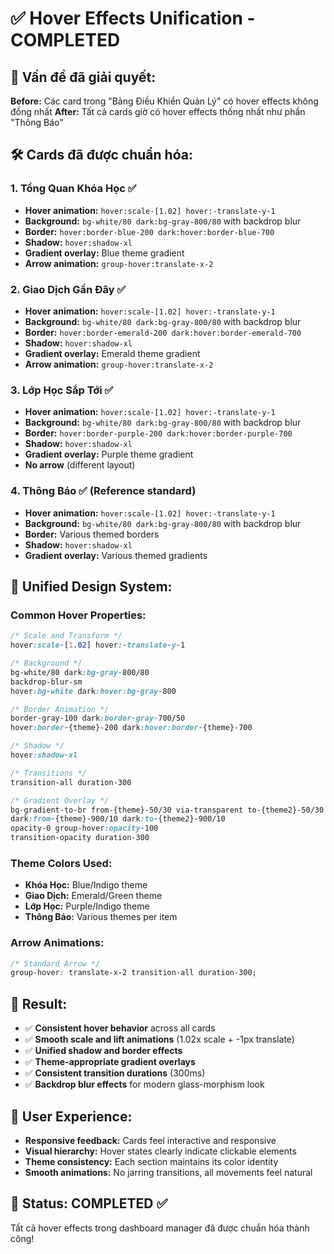 # ✅ Hover Effects Unification - COMPLETED

## 🎯 Vấn đề đã giải quyết:

**Before:** Các card trong "Bảng Điều Khiển Quản Lý" có hover effects không đồng nhất
**After:** Tất cả cards giờ có hover effects thống nhất như phần "Thông Báo"

## 🛠️ Cards đã được chuẩn hóa:

### 1. **Tổng Quan Khóa Học** ✅

- **Hover animation:** `hover:scale-[1.02] hover:-translate-y-1`
- **Background:** `bg-white/80 dark:bg-gray-800/80` with backdrop blur
- **Border:** `hover:border-blue-200 dark:hover:border-blue-700`
- **Shadow:** `hover:shadow-xl`
- **Gradient overlay:** Blue theme gradient
- **Arrow animation:** `group-hover:translate-x-2`

### 2. **Giao Dịch Gần Đây** ✅

- **Hover animation:** `hover:scale-[1.02] hover:-translate-y-1`
- **Background:** `bg-white/80 dark:bg-gray-800/80` with backdrop blur
- **Border:** `hover:border-emerald-200 dark:hover:border-emerald-700`
- **Shadow:** `hover:shadow-xl`
- **Gradient overlay:** Emerald theme gradient
- **Arrow animation:** `group-hover:translate-x-2`

### 3. **Lớp Học Sắp Tới** ✅

- **Hover animation:** `hover:scale-[1.02] hover:-translate-y-1`
- **Background:** `bg-white/80 dark:bg-gray-800/80` with backdrop blur
- **Border:** `hover:border-purple-200 dark:hover:border-purple-700`
- **Shadow:** `hover:shadow-xl`
- **Gradient overlay:** Purple theme gradient
- **No arrow** (different layout)

### 4. **Thông Báo** ✅ (Reference standard)

- **Hover animation:** `hover:scale-[1.02] hover:-translate-y-1`
- **Background:** `bg-white/80 dark:bg-gray-800/80` with backdrop blur
- **Border:** Various themed borders
- **Shadow:** `hover:shadow-xl`
- **Gradient overlay:** Various themed gradients

## 🎨 Unified Design System:

### **Common Hover Properties:**

```css
/* Scale and Transform */
hover:scale-[1.02] hover:-translate-y-1

/* Background */
bg-white/80 dark:bg-gray-800/80
backdrop-blur-sm
hover:bg-white dark:hover:bg-gray-800

/* Border Animation */
border-gray-100 dark:border-gray-700/50
hover:border-{theme}-200 dark:hover:border-{theme}-700

/* Shadow */
hover:shadow-xl

/* Transitions */
transition-all duration-300

/* Gradient Overlay */
bg-gradient-to-br from-{theme}-50/30 via-transparent to-{theme2}-50/30
dark:from-{theme}-900/10 dark:to-{theme2}-900/10
opacity-0 group-hover:opacity-100
transition-opacity duration-300
```

### **Theme Colors Used:**

- **Khóa Học:** Blue/Indigo theme
- **Giao Dịch:** Emerald/Green theme
- **Lớp Học:** Purple/Indigo theme
- **Thông Báo:** Various themes per item

### **Arrow Animations:**

```css
/* Standard Arrow */
group-hover: translate-x-2 transition-all duration-300;
```

## 🚀 Result:

- ✅ **Consistent hover behavior** across all cards
- ✅ **Smooth scale and lift animations** (1.02x scale + -1px translate)
- ✅ **Unified shadow and border effects**
- ✅ **Theme-appropriate gradient overlays**
- ✅ **Consistent transition durations** (300ms)
- ✅ **Backdrop blur effects** for modern glass-morphism look

## 📱 User Experience:

- **Responsive feedback:** Cards feel interactive and responsive
- **Visual hierarchy:** Hover states clearly indicate clickable elements
- **Theme consistency:** Each section maintains its color identity
- **Smooth animations:** No jarring transitions, all movements feel natural

## 🎯 Status: **COMPLETED** ✅

Tất cả hover effects trong dashboard manager đã được chuẩn hóa thành công!
